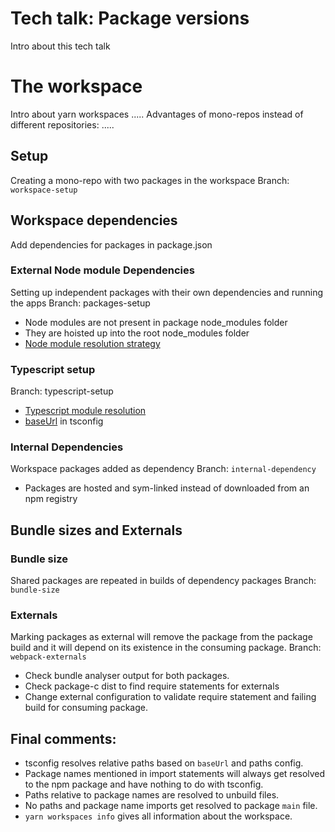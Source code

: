 # Tech talk: Package versions

Intro about this tech talk


# The workspace

Intro about yarn workspaces
.....
Advantages of mono-repos instead of different repositories:
.....


## Setup

Creating a mono-repo with two packages in the workspace
Branch: `workspace-setup`

## Workspace dependencies

Add dependencies for packages in package.json

### External Node module Dependencies

Setting up independent packages with their own dependencies and running the apps
Branch: packages-setup

- Node modules are not present in package node_modules folder
- They are hoisted up into the root node_modules folder
- [Node module resolution strategy](https://www.typescriptlang.org/docs/handbook/module-resolution.html#node)

### Typescript setup

Branch: typescript-setup

- [Typescript module resolution]([https://www.typescriptlang.org/docs/handbook/module-resolution.html](https://www.typescriptlang.org/docs/handbook/module-resolution.html))
- [baseUrl]([https://www.typescriptlang.org/docs/handbook/module-resolution.html#base-url](https://www.typescriptlang.org/docs/handbook/module-resolution.html#base-url)) in tsconfig

### Internal Dependencies

Workspace packages added as dependency
Branch: `internal-dependency`

- Packages are hosted and sym-linked instead of downloaded from an npm registry


## Bundle sizes and Externals

### Bundle size

Shared packages are repeated in builds of dependency packages
Branch: `bundle-size`

### Externals

Marking packages as external will remove the package from the package build and it will depend on its existence in the consuming package.
Branch: `webpack-externals`

- Check bundle analyser output for both packages.
- Check package-c dist to find require statements for externals
- Change external configuration to validate require statement and failing build for consuming package.

## Final comments:

- tsconfig resolves relative paths based on `baseUrl` and paths config.
- Package names mentioned in import statements will always get resolved to the npm package and have nothing to do with tsconfig.
- Paths relative to package names are resolved to unbuild files.
- No paths and package name imports get resolved to package `main` file.
- `yarn workspaces info` gives all information about the workspace.